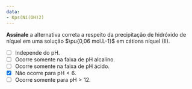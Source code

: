 ```yaml
---
data:
- Kps(Ni(OH)2)
---
```


**Assinale** a alternativa correta a respeito da precipitação de hidróxido de níquel em uma solução $\pu{0,06 mol.L-1}$ em cátions níquel (II).

- [ ] Independe do $\mathrm{pH}$.    
- [ ] Ocorre somente na faixa de $\mathrm{pH}$ alcalino.    
- [ ] Ocorre somente na faixa de $\mathrm{pH}$ ácido.    
- [x] Não ocorre para $\mathrm{pH} < 6$.
- [ ] Ocorre somente para $\mathrm{pH} > 12$.
